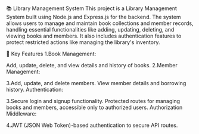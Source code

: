 📚 Library Management System
This project is a Library Management System built using Node.js and Express.js for the backend. The system allows users to manage and maintain book collections and member records, handling essential functionalities like adding, updating, deleting, and viewing books and members. It also includes authentication features to protect restricted actions like managing the library's inventory.

🚀 Key Features
1.Book Management:

Add, update, delete, and view details and history of books.
2.Member Management:

3.Add, update, and delete members.
View member details and borrowing history.
Authentication:

3.Secure login and signup functionality.
Protected routes for managing books and members, accessible only to authorized users.
Authorization Middleware:

4.JWT (JSON Web Token)-based authentication to secure API routes.

